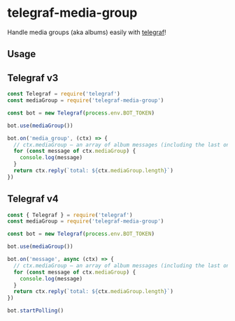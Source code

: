 # telegraf-media-group

Handle media groups (aka albums) easily with [telegraf](https://telegraf.js.org)!

## Usage

## Telegraf v3
```js
const Telegraf = require('telegraf')
const mediaGroup = require('telegraf-media-group')

const bot = new Telegraf(process.env.BOT_TOKEN)

bot.use(mediaGroup())

bot.on('media_group', (ctx) => {
  // ctx.mediaGroup — an array of album messages (including the last one)
  for (const message of ctx.mediaGroup) {
    console.log(message)
  }
  return ctx.reply(`total: ${ctx.mediaGroup.length}`)
})
```

## Telegraf v4
```js
const { Telegraf } = require('telegraf')
const mediaGroup = require('telegraf-media-group')

const bot = new Telegraf(process.env.BOT_TOKEN)

bot.use(mediaGroup())

bot.on('message', async (ctx) => {
  // ctx.mediaGroup — an array of album messages (including the last one)
  for (const message of ctx.mediaGroup) {
    console.log(message)
  }
  return ctx.reply(`total: ${ctx.mediaGroup.length}`)
})

bot.startPolling()
```
